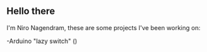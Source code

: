 ## Hello there
I'm Niro Nagendram, these are some projects I've been working on:

-Arduino "lazy switch" ()

